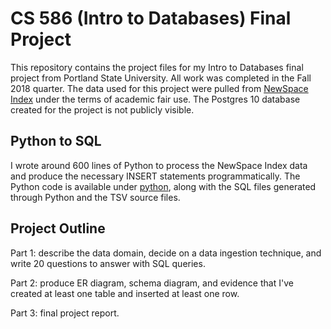 # CS 586 (Intro to Databases) Final Project

This repository contains the project files for my Intro to Databases final project from Portland State University. All work was completed in the Fall 2018 quarter. The data used for this project were pulled from [NewSpace Index](https://www.newspace.im/) under the terms of academic fair use. The Postgres 10 database created for the project is not publicly visible.

## Python to SQL

I wrote around 600 lines of Python to process the NewSpace Index data and produce the necessary INSERT statements programmatically. The Python code is available under [python](./python), along with the SQL files generated through Python and the TSV source files.

## Project Outline

Part 1: describe the data domain, decide on a data ingestion technique, and write 20 questions to answer with SQL queries.

Part 2: produce ER diagram, schema diagram, and evidence that I've created at least one table and inserted at least one row.

Part 3: final project report. 
